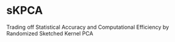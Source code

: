 # sKPCA
Trading off Statistical Accuracy and Computational  Efficiency by Randomized Sketched Kernel PCA 
